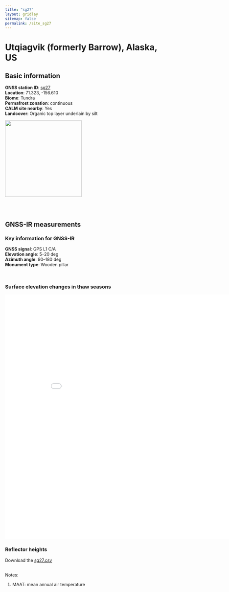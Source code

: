 ```yaml
---
title: "sg27"
layout: gridlay
sitemap: false
permalink: /site_sg27
---
```


# Utqiagvik (formerly Barrow), Alaska, US

## Basic information

<div markdown="0" id="information" class="col-sm-12">
    <!--
    <div markdown="0" id="geolocation" class="col-sm-6">
        <iframe width="350px" height="350px" frameborder="0" src="{{ site.url }}{{ site.baseurl }}/maps/sg27.html"></iframe>  
    </div>
    -->
    <p>
        <b>GNSS station ID</b>:         <a href="https://www.unavco.org/instrumentation/networks/status/pbo/overview/sg27">sg27</a><br/>            
        <b>Location</b>:                71.323, -156.610<br/>
        <b>Biome</b>:                   Tundra<br/>
        <b>Permafrost zonation</b>:     continuous<br/>
        <b>CALM site nearby</b>:        Yes<br/>
        <b>Landcover</b>:               Organic top layer underlain by silt
    </p>
    <p>
        <img src="{{ site.url }}{{ site.baseurl }}/photos/sg27_east.jpg" height="250px" border="0">
    </p>
    <br/>
    <br/>
</div>

## GNSS-IR measurements

<div markdown="0" id="parameter" class="col-sm-12">
    <h3>Key information for GNSS-IR</h3>
    <p>
    <b>GNSS signal</b>:            GPS L1 C/A <br/>
    <b>Elevation angle</b>:        5–20 deg <br/>
    <b>Azimuth angle</b>:          90–180 deg <br/>
    <b>Monument type</b>:          Wooden pillar
    </p>
    <br/>
    <h3>Surface elevation changes in thaw seasons</h3>
    <iframe width="900" height="800" frameborder="0" scrolling="no" src="{{ site.url }}{{ site.baseurl }}/gnssir/sg27_plot.html"></iframe>
    <br/>
    <h3>Reflector heights</h3>
    Download the <a href="{{ site.url }}{{ site.baseurl }}/gnssir/sg27.csv">sg27.csv</a>
    <br/>
    <br/>
</div>

Notes:
1. MAAT: mean annual air temperature



